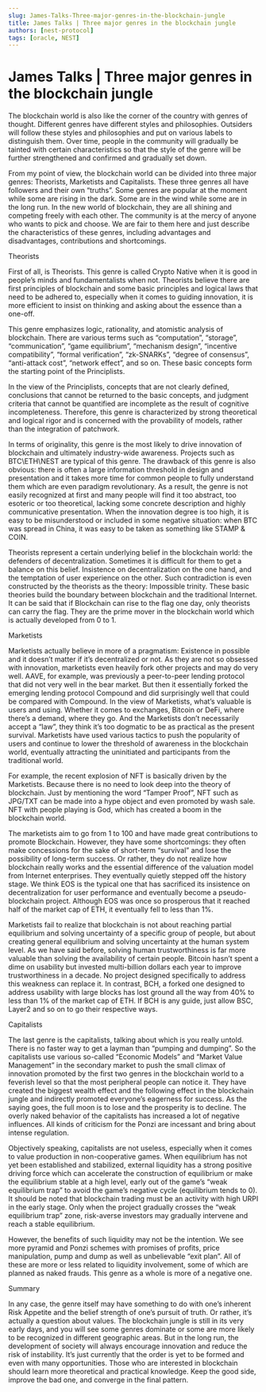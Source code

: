 ```yaml
---
slug: James-Talks-Three-major-genres-in-the-blockchain-jungle
title: James Talks | Three major genres in the blockchain jungle
authors: [nest-protocol]
tags: [oracle, NEST]
---
```


# James Talks | Three major genres in the blockchain jungle

The blockchain world is also like the corner of the country with genres of thought. Different genres have different styles and philosophies. Outsiders will follow these styles and philosophies and put on various labels to distinguish them. Over time, people in the community will gradually be tainted with certain characteristics so that the style of the genre will be further strengthened and confirmed and gradually set down.

From my point of view, the blockchain world can be divided into three major genres: Theorists, Marketists and Capitalists. These three genres all have followers and their own “truths”. Some genres are popular at the moment while some are rising in the dark. Some are in the wind while some are in the long run. In the new world of blockchain, they are all shining and competing freely with each other. The community is at the mercy of anyone who wants to pick and choose. We are fair to them here and just describe the characteristics of these genres, including advantages and disadvantages, contributions and shortcomings.

Theorists

First of all, is Theorists. This genre is called Crypto Native when it is good in people’s minds and fundamentalists when not. Theorists believe there are first principles of blockchain and some basic principles and logical laws that need to be adhered to, especially when it comes to guiding innovation, it is more efficient to insist on thinking and asking about the essence than a one-off.

This genre emphasizes logic, rationality, and atomistic analysis of blockchain. There are various terms such as “computation”, “storage”, “communication”, “game equilibrium”, “mechanism design”, “incentive compatibility”, “formal verification”, “zk-SNARKs”, “degree of consensus”, “anti-attack cost”, “network effect”, and so on. These basic concepts form the starting point of the Principlists.

In the view of the Principlists, concepts that are not clearly defined, conclusions that cannot be returned to the basic concepts, and judgment criteria that cannot be quantified are incomplete as the result of cognitive incompleteness. Therefore, this genre is characterized by strong theoretical and logical rigor and is concerned with the provability of models, rather than the integration of patchwork.

In terms of originality, this genre is the most likely to drive innovation of blockchain and ultimately industry-wide awareness. Projects such as BTC\ETH\NEST are typical of this genre. The drawback of this genre is also obvious: there is often a large information threshold in design and presentation and it takes more time for common people to fully understand them which are even paradigm revolutionary. As a result, the genre is not easily recognized at first and many people will find it too abstract, too esoteric or too theoretical, lacking some concrete description and highly communicative presentation. When the innovation degree is too high, it is easy to be misunderstood or included in some negative situation: when BTC was spread in China, it was easy to be taken as something like STAMP & COIN.

Theorists represent a certain underlying belief in the blockchain world: the defenders of decentralization. Sometimes it is difficult for them to get a balance on this belief. Insistence on decentralization on the one hand, and the temptation of user experience on the other. Such contradiction is even constructed by the theorists as the theory: Impossible trinity. These basic theories build the boundary between blockchain and the traditional Internet. It can be said that if Blockchain can rise to the flag one day, only theorists can carry the flag. They are the prime mover in the blockchain world which is actually developed from 0 to 1.


Marketists

Marketists actually believe in more of a pragmatism: Existence in possible and it doesn’t matter if it’s decentralized or not. As they are not so obsessed with innovation, marketists even heavily fork other projects and may do very well. AAVE, for example, was previously a peer-to-peer lending protocol that did not very well in the bear market. But then it essentially forked the emerging lending protocol Compound and did surprisingly well that could be compared with Compound. In the view of Marketists, what’s valuable is users and using. Whether it comes to exchanges, Bitcoin or DeFi, where there’s a demand, where they go. And the Marketists don’t necessarily accept a “law”, they think it’s too dogmatic to be as practical as the present survival. Marketists have used various tactics to push the popularity of users and continue to lower the threshold of awareness in the blockchain world, eventually attracting the uninitiated and participants from the traditional world.

For example, the recent explosion of NFT is basically driven by the Marketists. Because there is no need to look deep into the theory of blockchain. Just by mentioning the word “Tamper Proof”, NFT such as JPG/TXT can be made into a hype object and even promoted by wash sale. NFT with people playing is God, which has created a boom in the blockchain world.

The marketists aim to go from 1 to 100 and have made great contributions to promote Blockchain. However, they have some shortcomings: they often make concessions for the sake of short-term “survival” and lose the possibility of long-term success. Or rather, they do not realize how blockchain really works and the essential difference of the valuation model from Internet enterprises. They eventually quietly stepped off the history stage. We think EOS is the typical one that has sacrificed its insistence on decentralization for user performance and eventually become a pseudo-blockchain project. Although EOS was once so prosperous that it reached half of the market cap of ETH, it eventually fell to less than 1%.

Marketists fail to realize that blockchain is not about reaching partial equilibrium and solving uncertainty of a specific group of people, but about creating general equilibrium and solving uncertainty at the human system level. As we have said before, solving human trustworthiness is far more valuable than solving the availability of certain people. Bitcoin hasn’t spent a dime on usability but invested multi-billion dollars each year to improve trustworthiness in a decade. No project designed specifically to address this weakness can replace it. In contrast, BCH, a forked one designed to address usability with large blocks has lost ground all the way from 40% to less than 1% of the market cap of ETH. If BCH is any guide, just allow BSC, Layer2 and so on to go their respective ways.


Capitalists

The last genre is the capitalists, talking about which is you really untold. There is no faster way to get a layman than “pumping and dumping”. So the capitalists use various so-called “Economic Models” and “Market Value Management” in the secondary market to push the small climax of innovation promoted by the first two genres in the blockchain world to a feverish level so that the most peripheral people can notice it. They have created the biggest wealth effect and the following effect in the blockchain jungle and indirectly promoted everyone’s eagerness for success. As the saying goes, the full moon is to lose and the prosperity is to decline. The overly naked behavior of the capitalists has increased a lot of negative influences. All kinds of criticism for the Ponzi are incessant and bring about intense regulation.

Objectively speaking, capitalists are not useless, especially when it comes to value production in non-cooperative games. When equilibrium has not yet been established and stabilized, external liquidity has a strong positive driving force which can accelerate the construction of equilibrium or make the equilibrium stable at a high level, early out of the game’s “weak equilibrium trap” to avoid the game’s negative cycle (equilibrium tends to 0). It should be noted that blockchain trading must be an activity with high URPI in the early stage. Only when the project gradually crosses the “weak equilibrium trap” zone, risk-averse investors may gradually intervene and reach a stable equilibrium.

However, the benefits of such liquidity may not be the intention. We see more pyramid and Ponzi schemes with promises of profits, price manipulation, pump and dump as well as unbelievable “exit plan”. All of these are more or less related to liquidity involvement, some of which are planned as naked frauds. This genre as a whole is more of a negative one.


Summary

In any case, the genre itself may have something to do with one’s inherent Risk Appetite and the belief strength of one’s pursuit of truth. Or rather, it’s actually a question about values. The blockchain jungle is still in its very early days, and you will see some genres dominate or some are more likely to be recognized in different geographic areas. But in the long run, the development of society will always encourage innovation and reduce the risk of instability. It’s just currently that the order is yet to be formed and even with many opportunities. Those who are interested in blockchain should learn more theoretical and practical knowledge. Keep the good side, improve the bad one, and converge in the final pattern.


